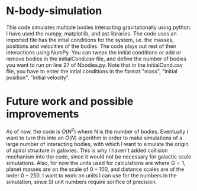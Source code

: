 # N-body-simulation
This code simulates multiple bodies interacting gravitationally using python. I have used the numpy, matplotlib, and ast libraries. The code uses an imported file has the intial conditions for the system, i.e. the masses, positions and velocities of the bodies. The code plays out rest of their interactions using NumPy. You can tweak the initial conditions or add or remove bodies in the initialCond.csv file, and define the number of bodies you want to run on line 27 of Nbodies.py. Note that in the initialCond.csv file, you have to enter the intial conditions in the format "mass", "initial position", "initial velocity".

# Future work and possible improvements
As of now, the code is $O(N^{2})$ where N is the number of bodies. Eventually I want to turn this into an $O(N)$ algorithm in order to make simulations of a large number of interacting bodies, with which I want to simulate the origin of spiral structure in galaxies. This is why I haven't added collision mechanism into the code, since it would not be necessary for galactic scale simulations. Also, for now the units used for calculations are where $G=1$, planet masses are on the scale of $0-100$, and distance scales are of the order $0-250$. I want to work on units I can use for the numbers in the simulation, since SI unit numbers require scrifice of precision.    
